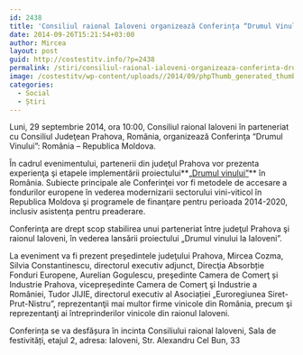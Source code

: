 ```yaml
---
id: 2438
title: 'Consiliul raional Ialoveni organizează Conferința “Drumul Vinului”: România – Republica Moldova'
date: 2014-09-26T15:21:54+03:00
author: Mircea
layout: post
guid: http://costestitv.info/?p=2438
permalink: /stiri/consiliul-raional-ialoveni-organizeaza-conferinta-drumul-vinului-romania-republica-moldova/
image: /costestitv/wp-content/uploads//2014/09/phpThumb_generated_thumbnailjpg.jpg
categories:
  - Social
  - Știri
---
```

Luni, 29 septembrie 2014, ora 10:00, Consiliul raional Ialoveni în parteneriat cu Consiliul Judeţean Prahova, România, organizează Conferinţa “Drumul Vinului”: România – Republica Moldova.<!--more-->

În cadrul evenimentului, partenerii din judeţul Prahova vor prezenta experienţa şi etapele implementării proiectului**<a href="http://www.drumulvinului.ro/" target="_blank">„Drumul vinului”</a>** în România. Subiecte principale ale Conferinţei vor fi metodele de accesare a fondurilor europene în vederea modernizarii sectorului vini-viticol în Republica Moldova şi programele de finanţare pentru perioada 2014-2020, inclusiv asistenţa pentru preaderare.

Conferinţa are drept scop stabilirea unui parteneriat între judeţul Prahova şi raionul Ialoveni, în vederea lansării proiectului „Drumul vinului la Ialoveni”.

La eveniment va fi prezent preşedintele judeţului Prahova, Mircea Cozma, Silvia Constantinescu, directorul executiv adjunct, Direcţia Absorbție Fonduri Europene, Aurelian Gogulescu, preşedinte Camera de Comerţ și Industrie Prahova, vicepreședinte Camera de Comerţ şi Industrie a României, Tudor JIJIE, directorul executiv al Asociației &#8222;Euroregiunea Siret-Prut-Nistru&#8221;, reprezentanţii mai multor firme vinicole din România, precum şi reprezentanţi ai întreprinderilor vinicole din raionul Ialoveni.

Conferința se va desfășura în incinta Consiliului raional Ialoveni, Sala de festivități, etajul 2, adresa: Ialoveni, Str. Alexandru Cel Bun, 33